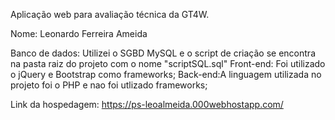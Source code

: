 Aplicação web para avaliação técnica da GT4W.

Nome: Leonardo Ferreira Ameida

Banco de dados: Utilizei o SGBD MySQL e o script de criação se encontra na pasta raiz do projeto com o nome "scriptSQL.sql"
Front-end: Foi utilizado o jQuery e Bootstrap como frameworks;
Back-end:A linguagem utilizada no projeto foi o PHP e nao foi utlizado frameworks;

Link da hospedagem: https://ps-leoalmeida.000webhostapp.com/
